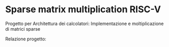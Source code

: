 # Sparse matrix multiplication RISC-V
Progetto per Architettura dei calcolatori: Implementazione e moltiplicazione di matrici sparse

Relazione progetto:
